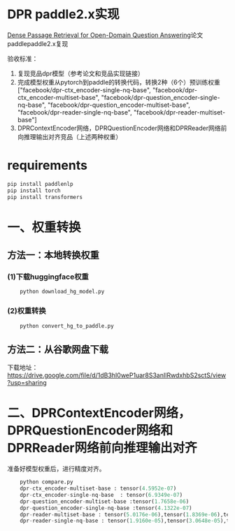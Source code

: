 # DPR paddle2.x实现
[Dense Passage Retrieval for Open-Domain Question Answering](https://arxiv.org/pdf/2004.04906.pdf)论文paddlepaddle2.x复现

验收标准： 
1. 复现竞品dpr模型（参考论文和竞品实现链接）
2. 完成模型权重从pytorch到paddle的转换代码，转换2种（6个）预训练权重
["facebook/dpr-ctx_encoder-single-nq-base",
"facebook/dpr-ctx_encoder-multiset-base",
"facebook/dpr-question_encoder-single-nq-base",
"facebook/dpr-question_encoder-multiset-base",
"facebook/dpr-reader-single-nq-base",
"facebook/dpr-reader-multiset-base"]
3. DPRContextEncoder网络，DPRQuestionEncoder网络和DPRReader网络前向推理输出对齐竞品（上述两种权重）

# requirements
```bash
pip install paddlenlp
pip install torch
pip install transformers
```


# 一、权重转换
## 方法一：本地转换权重
### (1)下载huggingface权重
```bash
    python download_hg_model.py
```
### (2)权重转换
```bash
    python convert_hg_to_paddle.py
```
## 方法二：从谷歌网盘下载
下载地址：https://drive.google.com/file/d/1dB3hI0weP1uar8S3anIlRwdxhbS2sctS/view?usp=sharing



# 二、DPRContextEncoder网络，DPRQuestionEncoder网络和DPRReader网络前向推理输出对齐
准备好模型权重后，进行精度对齐。
```python
    python compare.py
    dpr-ctx_encoder-multiset-base : tensor(4.5952e-07)
    dpr-ctx_encoder-single-nq-base  : tensor(6.9349e-07)
    dpr-question_encoder-multiset-base :tensor(1.7658e-06)
    dpr-question_encoder-single-nq-base :tensor(4.1322e-07)
    dpr-reader-multiset-base : tensor(5.0176e-06),tensor(1.8369e-06),tensor(1.3828e-05)
    dpr-reader-single-nq-base : tensor(1.9160e-05),tensor(3.0648e-05),tensor(2.8610e-06)
```
